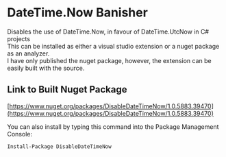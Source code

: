 # DateTime.Now Banisher
Disables the use of DateTime.Now, in favour of DateTime.UtcNow in C# projects  
This can be installed as either a visual studio extension or a nuget package as an analyzer.  
I have only published the nuget package, however, the extension can be easily built with the source. 

## Link to Built Nuget Package
[https://www.nuget.org/packages/DisableDateTimeNow/1.0.5883.39470](https://www.nuget.org/packages/DisableDateTimeNow/1.0.5883.39470)


You can also install by typing this command into the Package Management Console:  
```
Install-Package DisableDateTimeNow
```
